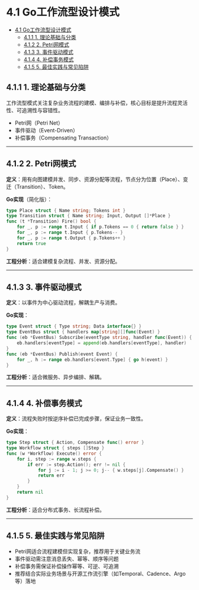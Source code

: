# 4.1 Go工作流型设计模式

<!-- TOC START -->
- [4.1 Go工作流型设计模式](#go工作流型设计模式)
  - [4.1.1 1. 理论基础与分类](#1-理论基础与分类)
  - [4.1.2 2. Petri网模式](#2-petri网模式)
  - [4.1.3 3. 事件驱动模式](#3-事件驱动模式)
  - [4.1.4 4. 补偿事务模式](#4-补偿事务模式)
  - [4.1.5 5. 最佳实践与常见陷阱](#5-最佳实践与常见陷阱)
<!-- TOC END -->














## 4.1.1 1. 理论基础与分类

工作流型模式关注复杂业务流程的建模、编排与补偿，核心目标是提升流程灵活性、可追溯性与容错性。

- Petri网（Petri Net）
- 事件驱动（Event-Driven）
- 补偿事务（Compensating Transaction）

---

## 4.1.2 2. Petri网模式

**定义**：用有向图建模并发、同步、资源分配等流程，节点分为位置（Place）、变迁（Transition）、Token。

**Go实现**（简化版）：

```go
type Place struct { Name string; Tokens int }
type Transition struct { Name string; Input, Output []*Place }
func (t *Transition) Fire() bool {
    for _, p := range t.Input { if p.Tokens == 0 { return false } }
    for _, p := range t.Input { p.Tokens-- }
    for _, p := range t.Output { p.Tokens++ }
    return true
}
```

**工程分析**：适合建模复杂流程、并发、资源分配。

---

## 4.1.3 3. 事件驱动模式

**定义**：以事件为中心驱动流程，解耦生产与消费。

**Go实现**：

```go
type Event struct { Type string; Data interface{} }
type EventBus struct { handlers map[string][]func(Event) }
func (eb *EventBus) Subscribe(eventType string, handler func(Event)) {
    eb.handlers[eventType] = append(eb.handlers[eventType], handler)
}
func (eb *EventBus) Publish(event Event) {
    for _, h := range eb.handlers[event.Type] { go h(event) }
}
```

**工程分析**：适合微服务、异步编排、解耦。

---

## 4.1.4 4. 补偿事务模式

**定义**：流程失败时按逆序补偿已完成步骤，保证业务一致性。

**Go实现**：

```go
type Step struct { Action, Compensate func() error }
type Workflow struct { steps []Step }
func (w *Workflow) Execute() error {
    for i, step := range w.steps {
        if err := step.Action(); err != nil {
            for j := i - 1; j >= 0; j-- { w.steps[j].Compensate() }
            return err
        }
    }
    return nil
}
```

**工程分析**：适合分布式事务、长流程补偿。

---

## 4.1.5 5. 最佳实践与常见陷阱

- Petri网适合流程建模但实现复杂，推荐用于关键业务流
- 事件驱动需注意消息丢失、幂等、顺序等问题
- 补偿事务需保证补偿操作幂等、可逆、可追溯
- 推荐结合实际业务场景与开源工作流引擎（如Temporal、Cadence、Argo等）落地
